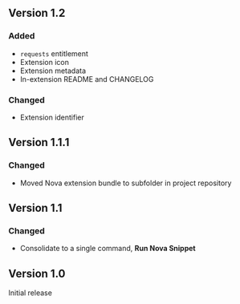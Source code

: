 ## Version 1.2
### Added
- `requests` entitlement
- Extension icon
- Extension metadata
- In-extension README and CHANGELOG

### Changed
- Extension identifier

## Version 1.1.1
### Changed
- Moved Nova extension bundle to subfolder in project repository

## Version 1.1
### Changed
- Consolidate to a single command, **Run Nova Snippet**

## Version 1.0
Initial release
